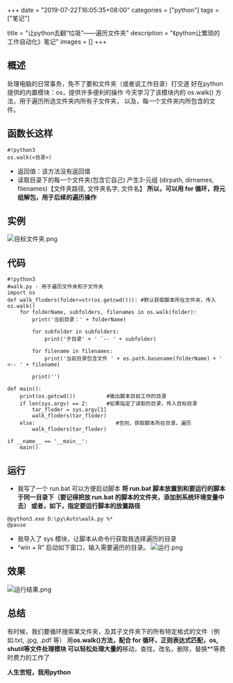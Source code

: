 +++
date = "2019-07-22T16:05:35+08:00"
categories = ["python"]
tags = ["笔记"]


title = "让python去翻“垃圾”——遍历文件夹"
description = "《python让繁琐的工作自动化》笔记"
images = []
+++

## 概述
处理电脑的日常事务，免不了要和文件夹（或者说工作目录）打交道
好在python提供的内置模块：os，提供许多便利的操作
今天学习了该模块内的 os.walk() 方法，用于遍历所选文件夹内所有子文件夹，
以及，每一个文件夹内所包含的文件。

## 函数长这样
```
#!python3
os.walk(<目录>)
```
-  返回值：该方法没有返回值
- 读取目录下的每一个文件夹(包含它自己)
产生3-元组 (dirpath, dirnames, filenames)【文件夹路径, 文件夹名字, 文件名】
**所以，可以用 for 循环，将元组解包，用于后续的遍历操作**

## 实例
![目标文件夹.png](https://ae01.alicdn.com/kf/Ud5fa4f917fbf48d4a0f0b8702b71448bh.png)

## 代码
```
#!python3
#walk.py - 用于遍历文件夹和子文件夹
import os
def walk_floders(folder=str(os.getcwd())): #默认获取脚本所在文件夹，传入os.walk()
	for folderName, subfolders, filenames in os.walk(folder):
		print('当前目录：' + folderName)

		for subfolder in subfolders:
			print('子目录' + ' `-- ' + subfolder)

		for filename in filenames:
			print('当前目录包含文件 ' + os.path.basename(folderName) + ' <-- ' + filename)

		print('')

def main():
    print(os.getcwd())          #输出脚本目前工作的目录
	if len(sys.argv) == 2:      #如果指定了读取的目录，传入目标目录
		tar_floder = sys.argv[1]
		walk_floders(tar_floder) 
	else:                          #否则，获取脚本所在目录，遍历
		walk_floders(tar_floder)

if __name__ == '__main__':
	main()
```
## 运行
- 我写了一个 run.bat 可以方便启动脚本
**将 run.bat 脚本放置到和要运行的脚本于同一目录下（要记得把放 run.bat 的脚本的文件夹，添加到系统环境变量中去）
或者，如下，指定要运行脚本的放置路径**
```
@python3.exe D:\py\Auto\walk.py %*
@pause
```

- 我导入了 sys 模块，让脚本从命令行获取我选择遍历的目录
- “win + R” 启动如下窗口，输入需要遍历的目录。
![运行.png](https://ae01.alicdn.com/kf/U41028c35115d4f0f88be562eef9cf0f1a.png)

## 效果
![运行结果.png](https://ae01.alicdn.com/kf/U57edac645b7549858f94085a2a405cfd1.png)

## 总结
有时候，我们要循环搜索某文件夹，及其子文件夹下的所有特定格式的文件（例如.txt, .jpg, .pdf 等）
用**os.walk()**方法，配合** for 循环，正则表达式匹配，os, shutil等文件处理模块
可以轻松处理大量的**移动，查找，改名，删除，替换**等费时费力的工作了

**人生苦短，我用python**